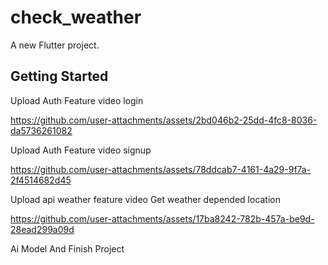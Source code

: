 # check_weather

A new Flutter project.

## Getting Started

Upload Auth Feature video login

https://github.com/user-attachments/assets/2bd046b2-25dd-4fc8-8036-da5736261082

 Upload Auth Feature video signup

 https://github.com/user-attachments/assets/78ddcab7-4161-4a29-9f7a-2f4514682d45

Upload api weather feature  video
Get weather depended location

https://github.com/user-attachments/assets/17ba8242-782b-457a-be9d-28ead299a09d

Ai Model And Finish Project

